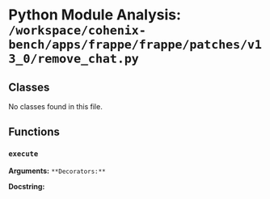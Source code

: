 # Python Module Analysis: `/workspace/cohenix-bench/apps/frappe/frappe/patches/v13_0/remove_chat.py`

## Classes

No classes found in this file.


## Functions

### `execute`
**Arguments:** ``
**Decorators:** ``

**Docstring:**
```

```

